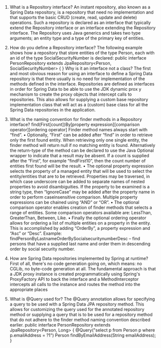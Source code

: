 1. What is a Repository interface?
    An instant repository, also known as a Spring Data repository, is a repository that need no
    implementation and that supports the basic CRUD (create, read, update and delete) operations. Such
    a repository is declared as an interface that typically extend the Repository interface or an interface
    extending the Repository interface. The Repository uses Java generics and takes two type
    arguments; an entity type and a type of the primary key of entities.

2. How do you define a Repository interface?
    The following example shows how a repository that
    store entities of the type Person, each with an
    id of the type SocialSecurityNumber is declared:
    public interface PersonRepository extends JpaRepository<Person, SocialSecurityNumber> {
}
    Why is it an interface not a class?
    The first and most obvious reason for using an interface to define a Spring Data repository is that
    there usually is no need for implementation of the methods defined in the interface.
    Repositories are defined as interfaces in order for Spring Data to be able to use the JDK dynamic
     prox y mechanism to create the proxy objects that intercept calls to repositories.
    This also allows for supplying a custom base repository implementation class that will act as a
    (custom) base class for all the Spring Data repositories in the application.

3. What is the naming convention for finder methods in a Repository interface?
    find(First[count])By[property expression][comparison operator][ordering operator]
    Finder method names always start with “find”.
    • Optionally, “First” can be added after “find” in order to retrieve only the first found entity.
    When retrieving only one single entity, the finder method will return null if no matching
    entity is found. Alternatively the return-type of the method can be declared to use the Java
    Optional wrapper to indicate that a result may be absent.
    If a count is supplied after the “First”, for example “findFirst10”, then the count number of
    entities first found will be the result.
    • The optional property expression selects the property of a managed entity that will be used
    to select the entity/entities that are to be retrieved.
    Properties may be traversed, in which case underscore can be added to separate names of
    nested properties to avoid disambiguities. If the property to be examined is a string type,
    then “IgnoreCase” may be added after the property name in order to perform caseinsensitive comparison.
    Multiple property expressions can be chained using “AND” or “OR”.
    • The optional comparison operator enables creation of finder methods that selects a range of
    entities.
    Some comparison operators available are:
    LessThan, GreaterThan, Between, Like.
    • Finally the optional ordering operator allows for ordering a list of multiple entities on a
    property in the entity.
    This is accomplished by adding “OrderBy”, a property expression and “Asc” or “Desc”.
    Example: findPersonByLastnameOrderBySocialsecuritynumberDesc – find persons that
    have a supplied last name and order them in descending order by social security number.

4. How are Spring Data repositories implemented by Spring at runtime?
   First of all, there's no code generation going on, which means: no CGLib, no byte-code generation at all. The fundamental approach is that a JDK proxy instance is created programmatically using Spring's ProxyFactory API to back the interface and a MethodInterceptor intercepts all calls to the instance and routes the method into the appropriate places

5. What is @Query used for?
    The @Query annotation allows for specifying a query to be used with a Spring Data JPA repository
    method. This allows for customizing the query used for the annotated repository method or
    supplying a query that is to be used for a repository method that do not adhere to the finder method
    naming convention described earlier.
    public interface PersonRepository extends JpaRepository<Person, Long> {
     @Query("select p from Person p where p.emailAddress = ?1")
     Person findByEmailAddress(String emailAddress);
    }

